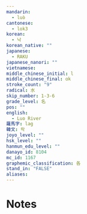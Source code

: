 ```yaml
---
mandarin:
  - luò
cantonese:
  - lok3
korean:
  - 낙
korean_native: ""
japanese:
  - RAKU
japanese_nanori: ""
vietnamese:
middle_chinese_initial: l
middle_chinese_final: ɑk
stroke_count: "9"
radical: 水
skip_number: 1-3-6
grade_level: 名
pos: ""
english:
  - Luo River
羅馬字: lag
韓文: 락
joyo_level: ""
hsk_level: ""
hanmun_edu_level: ""
danayo_id: 8104
mc_id: 1167
graphemic_classification: 各
stand_in: "FALSE"
aliases:
---
```


# Notes
